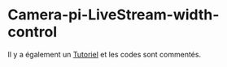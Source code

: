 # Camera-pi-LiveStream-width-control

Il y a également un [Tutoriel](https://nasfamilyone.synology.me/tuto&co/tutoriels/tutostreampimot/) et les codes sont commentés.

